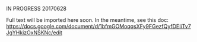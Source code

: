 IN PROGRESS 20170628

Full text will be imported here soon.
In the meantime, see this doc: https://docs.google.com/document/d/1bfmGOMoqqsXFy9FGezfQyfDEIiTv7JgYHkizOxNSKNc/edit

